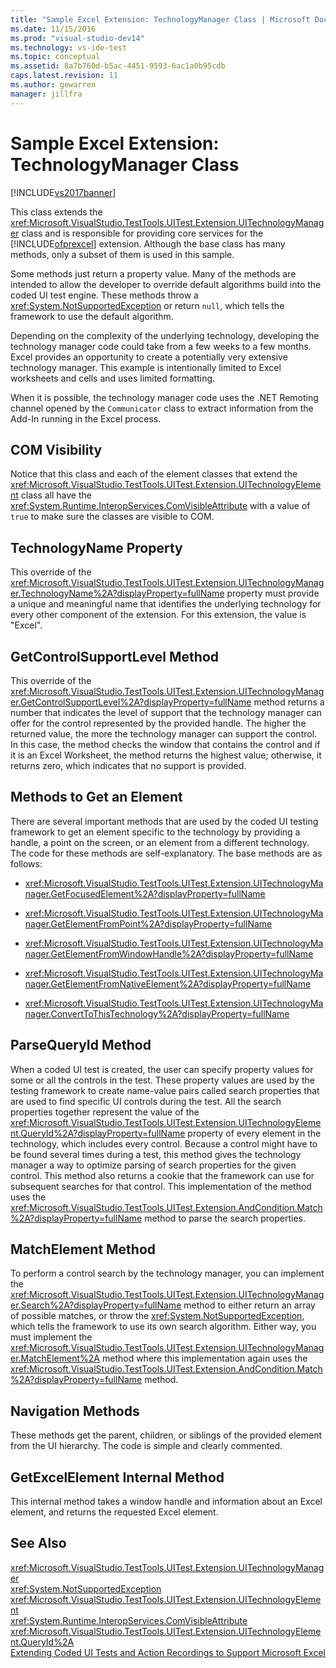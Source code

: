 ```yaml
---
title: "Sample Excel Extension: TechnologyManager Class | Microsoft Docs"
ms.date: 11/15/2016
ms.prod: "visual-studio-dev14"
ms.technology: vs-ide-test
ms.topic: conceptual
ms.assetid: 8a7b760d-b5ac-4451-9593-6ac1a0b95cdb
caps.latest.revision: 11
ms.author: gewarren
manager: jillfra
---
```

# Sample Excel Extension: TechnologyManager Class
[!INCLUDE[vs2017banner](../includes/vs2017banner.md)]

This class extends the <xref:Microsoft.VisualStudio.TestTools.UITest.Extension.UITechnologyManager> class and is responsible for providing core services for the [!INCLUDE[ofprexcel](../includes/ofprexcel-md.md)] extension. Although the base class has many methods, only a subset of them is used in this sample.  
  
 Some methods just return a property value. Many of the methods are intended to allow the developer to override default algorithms build into the coded UI test engine. These methods throw a <xref:System.NotSupportedException> or return `null`, which tells the framework to use the default algorithm.  
  
 Depending on the complexity of the underlying technology, developing the technology manager code could take from a few weeks to a few months. Excel provides an opportunity to create a potentially very extensive technology manager. This example is intentionally limited to Excel worksheets and cells and uses limited formatting.  
  
 When it is possible, the technology manager code uses the .NET Remoting channel opened by the `Communicator` class to extract information from the Add-In running in the Excel process.  
  
## COM Visibility  
 Notice that this class and each of the element classes that extend the <xref:Microsoft.VisualStudio.TestTools.UITest.Extension.UITechnologyElement> class all have the <xref:System.Runtime.InteropServices.ComVisibleAttribute> with a value of `true` to make sure the classes are visible to COM.  
  
## TechnologyName Property  
 This override of the <xref:Microsoft.VisualStudio.TestTools.UITest.Extension.UITechnologyManager.TechnologyName%2A?displayProperty=fullName> property must provide a unique and meaningful name that identifies the underlying technology for every other component of the extension. For this extension, the value is "Excel".  
  
## GetControlSupportLevel Method  
 This override of the <xref:Microsoft.VisualStudio.TestTools.UITest.Extension.UITechnologyManager.GetControlSupportLevel%2A?displayProperty=fullName> method returns a number that indicates the level of support that the technology manager can offer for the control represented by the provided handle. The higher the returned value, the more the technology manager can support the control. In this case, the method checks the window that contains the control and if it is an Excel Worksheet, the method returns the highest value; otherwise, it returns zero, which indicates that no support is provided.  
  
## Methods to Get an Element  
 There are several important methods that are used by the coded UI testing framework to get an element specific to the technology by providing a handle, a point on the screen, or an element from a different technology. The code for these methods are self-explanatory. The base methods are as follows:  
  
-   <xref:Microsoft.VisualStudio.TestTools.UITest.Extension.UITechnologyManager.GetFocusedElement%2A?displayProperty=fullName>  
  
-   <xref:Microsoft.VisualStudio.TestTools.UITest.Extension.UITechnologyManager.GetElementFromPoint%2A?displayProperty=fullName>  
  
-   <xref:Microsoft.VisualStudio.TestTools.UITest.Extension.UITechnologyManager.GetElementFromWindowHandle%2A?displayProperty=fullName>  
  
-   <xref:Microsoft.VisualStudio.TestTools.UITest.Extension.UITechnologyManager.GetElementFromNativeElement%2A?displayProperty=fullName>  
  
-   <xref:Microsoft.VisualStudio.TestTools.UITest.Extension.UITechnologyManager.ConvertToThisTechnology%2A?displayProperty=fullName>  
  
## ParseQueryId Method  
 When a coded UI test is created, the user can specify property values for some or all the controls in the test. These property values are used by the testing framework to create name-value pairs called search properties that are used to find specific UI controls during the test. All the search properties together represent the value of the <xref:Microsoft.VisualStudio.TestTools.UITest.Extension.UITechnologyElement.QueryId%2A?displayProperty=fullName> property of every element in the technology, which includes every control. Because a control might have to be found several times during a test, this method gives the technology manager a way to optimize parsing of search properties for the given control. This method also returns a cookie that the framework can use for subsequent searches for that control. This implementation of the method uses the <xref:Microsoft.VisualStudio.TestTools.UITest.Extension.AndCondition.Match%2A?displayProperty=fullName> method to parse the search properties.  
  
## MatchElement Method  
 To perform a control search by the technology manager, you can implement the <xref:Microsoft.VisualStudio.TestTools.UITest.Extension.UITechnologyManager.Search%2A?displayProperty=fullName> method to either return an array of possible matches, or throw the <xref:System.NotSupportedException>, which tells the framework to use its own search algorithm. Either way, you must implement the <xref:Microsoft.VisualStudio.TestTools.UITest.Extension.UITechnologyManager.MatchElement%2A> method where this implementation again uses the <xref:Microsoft.VisualStudio.TestTools.UITest.Extension.AndCondition.Match%2A?displayProperty=fullName> method.  
  
## Navigation Methods  
 These methods get the parent, children, or siblings of the provided element from the UI hierarchy. The code is simple and clearly commented.  
  
## GetExcelElement Internal Method  
 This internal method takes a window handle and information about an Excel element, and returns the requested Excel element.  
  
## See Also  
 <xref:Microsoft.VisualStudio.TestTools.UITest.Extension.UITechnologyManager>   
 <xref:System.NotSupportedException>   
 <xref:Microsoft.VisualStudio.TestTools.UITest.Extension.UITechnologyElement>   
 <xref:System.Runtime.InteropServices.ComVisibleAttribute>   
 <xref:Microsoft.VisualStudio.TestTools.UITest.Extension.UITechnologyElement.QueryId%2A>   
 [Extending Coded UI Tests and Action Recordings to Support Microsoft Excel](../test/extending-coded-ui-tests-and-action-recordings-to-support-microsoft-excel.md)
